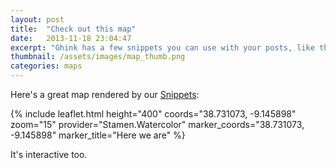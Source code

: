 ```yaml
---
layout: post
title:  "Check out this map"
date:   2013-11-18 23:04:47
excerpt: "Ghink has a few snippets you can use with your posts, like this map."
thumbnail: /assets/images/map_thumb.png
categories: maps
---
```


Here's a great map rendered by our [Snippets][1]:

{% include leaflet.html height="400" coords="38.731073, -9.145898" zoom="15" provider="Stamen.Watercolor" marker_coords="38.731073, -9.145898" marker_title="Here we are" %}

It's interactive too.

 [1]: https://github.com/celso/ghink/blob/gh-pages/SNIPPETS.md                  "Snippets"